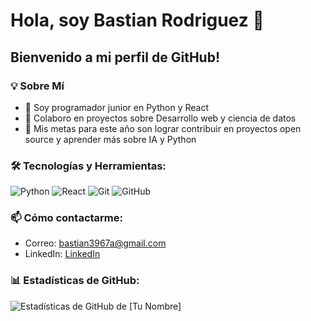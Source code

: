 # Hola, soy Bastian Rodriguez 👋

## Bienvenido a mi perfil de GitHub!

### 💡 Sobre Mí
- 🌱 Soy programador junior en Python y React
- 👯 Colaboro en proyectos sobre Desarrollo web y ciencia de datos
- 🥅 Mis metas para este año son lograr contribuir en proyectos open source y aprender más sobre IA y Python


### 🛠 Tecnologías y Herramientas:
![Python](https://img.shields.io/badge/-Python-black?style=flat-square&logo=Python)
![React](https://img.shields.io/badge/-React-black?style=flat-square&logo=react)
![Git](https://img.shields.io/badge/-Git-black?style=flat-square&logo=git)
![GitHub](https://img.shields.io/badge/-GitHub-181717?style=flat-square&logo=github)

### 📫 Cómo contactarme:
- Correo: bastian3967a@gmail.com
- LinkedIn: [LinkedIn](https://www.linkedin.com/in/bastian-rodriguez-r-8b0781211/)

### 📊 Estadísticas de GitHub:
![Estadísticas de GitHub de [Tu Nombre]](https://github-readme-stats.vercel.app/api?username=baldFamous&show_icons=true&theme=tokyonight)

